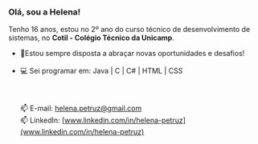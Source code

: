 ### Olá, sou a Helena!
Tenho 16 anos, estou no 2º ano do curso técnico de desenvolvimento de sistemas, no **Cotil - Colégio Técnico da Unicamp**.<br>
- 🚀​Estou sempre disposta a abraçar novas oportunidades e desafios!<br><br>
- 💻​ Sei programar em:  Java | C | C# | HTML | CSS
<br><br><br><br>
📫 E-mail: helena.petruz@gmail.com  <br>
📫 LinkedIn: [www.linkedin.com/in/helena-petruz](www.linkedin.com/in/helena-petruz)
<!--
**HelenaPetruz/HelenaPetruz** is a ✨ _special_ ✨ repository because its `README.md` (this file) appears on your GitHub profile.

Here are some ideas to get you started:

- 🔭 I’m currently working on ...
- 🌱 I’m currently learning ...
- 👯 I’m looking to collaborate on ...
- 🤔 I’m looking for help with ...
- 💬 Ask me about ...
- 📫 How to reach me: ...
- 😄 Pronouns: ...
- ⚡ Fun fact: ...
-->
